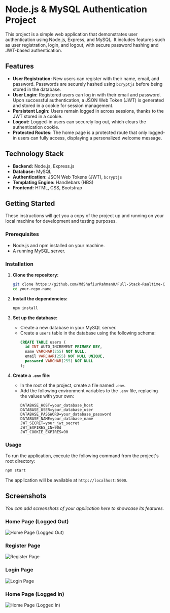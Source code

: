 # Node.js & MySQL Authentication Project

This project is a simple web application that demonstrates user authentication using Node.js, Express, and MySQL. It includes features such as user registration, login, and logout, with secure password hashing and JWT-based authentication.

## Features

*   **User Registration:** New users can register with their name, email, and password. Passwords are securely hashed using `bcryptjs` before being stored in the database.
*   **User Login:** Registered users can log in with their email and password. Upon successful authentication, a JSON Web Token (JWT) is generated and stored in a cookie for session management.
*   **Persistent Login:** Users remain logged in across sessions, thanks to the JWT stored in a cookie.
*   **Logout:** Logged-in users can securely log out, which clears the authentication cookie.
*   **Protected Routes:** The home page is a protected route that only logged-in users can fully access, displaying a personalized welcome message.

## Technology Stack

*   **Backend:** Node.js, Express.js
*   **Database:** MySQL
*   **Authentication:** JSON Web Tokens (JWT), `bcryptjs`
*   **Templating Engine:** Handlebars (HBS)
*   **Frontend:** HTML, CSS, Bootstrap

## Getting Started

These instructions will get you a copy of the project up and running on your local machine for development and testing purposes.

### Prerequisites

*   Node.js and npm installed on your machine.
*   A running MySQL server.

### Installation

1.  **Clone the repository:**
    ```sh
    git clone https://github.com/MdShafiurRahman0/Full-Stack-Realtime-Chat-Application.git
    cd your-repo-name
    ```

2.  **Install the dependencies:**
    ```sh
    npm install
    ```

3.  **Set up the database:**
    *   Create a new database in your MySQL server.
    *   Create a `users` table in the database using the following schema:
        ```sql
        CREATE TABLE users (
          id INT AUTO_INCREMENT PRIMARY KEY,
          name VARCHAR(255) NOT NULL,
          email VARCHAR(255) NOT NULL UNIQUE,
          password VARCHAR(255) NOT NULL
        );
        ```

4.  **Create a `.env` file:**
    *   In the root of the project, create a file named `.env`.
    *   Add the following environment variables to the `.env` file, replacing the values with your own:
        ```
        DATABASE_HOST=your_database_host
        DATABASE_USER=your_database_user
        DATABASE_PASSWORD=your_database_password
        DATABASE_NAME=your_database_name
        JWT_SECRET=your_jwt_secret
        JWT_EXPIRES_IN=90d
        JWT_COOKIE_EXPIRES=90
        ```

### Usage

To run the application, execute the following command from the project's root directory:

```sh
npm start
```

The application will be available at `http://localhost:5000`.

## Screenshots

*You can add screenshots of your application here to showcase its features.*

### Home Page (Logged Out)
![Home Page (Logged Out)](https://via.placeholder.com/468x300?text=Home+Page+Logged+Out)

### Register Page
![Register Page](https://via.placeholder.com/468x300?text=Register+Page)

### Login Page
![Login Page](https://via.placeholder.com/468x300?text=Login+Page)

### Home Page (Logged In)
![Home Page (Logged In)](https://via.placeholder.com/468x300?text=Home+Page+Logged+In)
